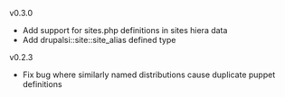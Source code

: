 v0.3.0
  - Add support for sites.php definitions in sites hiera data
  - Add drupalsi::site::site_alias defined type

v0.2.3
 - Fix bug where similarly named distributions cause duplicate puppet definitions